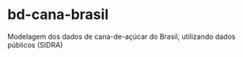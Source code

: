 # bd-cana-brasil
Modelagem dos dados de cana-de-açúcar do Brasil, utilizando dados públicos (SIDRA)
